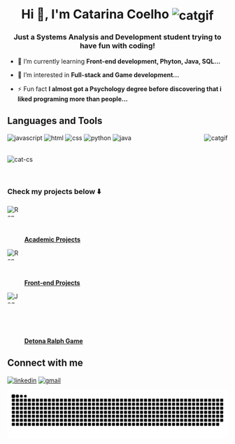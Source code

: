 <h1 align="center">Hi 👋, I'm Catarina Coelho <img alt="catgif" height="80px" width="80px" align="center" src="https://media.tenor.com/ipuTozw3PXsAAAAi/pixel-cat.gif"></img></h1>
<h3 align="center">Just a Systems Analysis and Development student trying to have fun with coding!</h3>

- 🌱 I’m currently learning **Front-end development, Phyton, Java, SQL...**

- 👀 I’m interested in **Full-stack and Game development...**

- ⚡ Fun fact **I almost got a Psychology degree before discovering that i liked programing more than people...**

<div>
<h2 align="left">Languages and Tools</h2>
<img alt="catgif" align="right" height="450px" src="https://media1.tenor.com/m/Ax7JUhhhMt4AAAAC/angry-typing-kitty.gif"></img>
<img alt="javascript"  height="60px" width="60px" src="https://img.icons8.com/?size=100&id=V6HShIzw21x7&format=png&color=000000"></img>
<img alt="html" height="60px" width="60px" src="https://img.icons8.com/?size=100&id=CMVEhOBzk3Zp&format=png&color=000000"></img>
<img alt="css" height="60px" width="60px" src="https://img.icons8.com/?size=100&id=5cVdiiKKi0vX&format=png&color=000000"></img>
<img alt="python" height="60px" width="60px" src="https://img.icons8.com/?size=100&id=uLDrtp8o8zTG&format=png&color=000000"></img>
<img alt="java" height="60px" width="60px" src="https://img.icons8.com/?size=100&id=FRRACRKRsw2s&format=png&color=000000"></img>
</div>

<br>
<p><img align="center" src="https://github-readme-stats.vercel.app/api/top-langs?username=cat-cs&show_icons=true&theme=synthwave&title_color=c822ff&text_color=1a6dff&locale=en&layout=compact" alt="cat-cs" /></p>

<br>
<div>
<h3 align="left" >Check my projects below ⬇️ </h3>
<p><img height="25px" width="25px" src="https://img.icons8.com/?size=100&id=52539&format=png&color=000000" alt="Repositório 1" style="display:inline-block; margin-right: 10px;" />
<a href="https://github.com/cat-cs/projetos-academicos-PUCGO" target="_blank">
<strong>Academic Projects</strong></a>
</p>
<p><img  height="25px" width="25px" src="https://img.icons8.com/?size=100&id=52539&format=png&color=000000" alt="Repositório 2" style="display:inline-block; margin-right: 10px;" />
<a href="https://github.com/cat-cs/projetos-frontend" target="_blank" >
<strong>Front-end Projects</strong> </a>
</p>
<p><img  height="25px" width="25px" src="https://img.icons8.com/?size=100&id=52539&format=png&color=000000" alt="Jogo Detona Ralph" style="display:inline-block; margin-right: 10px;" />
<a href="https://github.com/cat-cs/detona-ralph-game" target="_blank" >
<strong>Detona Ralph Game</strong> </a>
</p>  
</div>

<div align="left">
<h2 >Connect with me</h2>
<p>
<a href="https://linkedin.com/in/catarinacoelhodasilva" target="blank"><img align="center" src="https://img.icons8.com/?size=100&id=44019&format=png&color=000000" alt="linkedin" /></a>
<a href="mailto:k.tarina56@gmail.com" target="blank"><img align="center" src="https://img.icons8.com/?size=100&id=l8GURTKU12XE&format=png&color=000000" alt="gmail" /></a>
</p>
</div>

<img src="https://github.com/DHANOLA/DHANOLA/raw/output/github-contribution-grid-snake.svg" alt="snake"></center>
</p>
